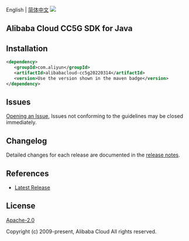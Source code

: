 English | [简体中文](README-CN.md)
![](https://aliyunsdk-pages.alicdn.com/icons/AlibabaCloud.svg)

## Alibaba Cloud CC5G SDK for Java

## Installation

```xml
<dependency>
   <groupId>com.aliyun</groupId>
   <artifactId>alibabacloud-cc5g20220314</artifactId>
   <version>Use the version shown in the maven badge</version>
</dependency>
```

## Issues
[Opening an Issue](https://github.com/aliyun/alibabacloud-java-async-sdk/issues/new), Issues not conforming to the guidelines may be closed immediately.

## Changelog
Detailed changes for each release are documented in the [release notes](./ChangeLog.txt).

## References
* [Latest Release](https://github.com/aliyun/alibabacloud-async-java-sdk/)

## License
[Apache-2.0](http://www.apache.org/licenses/LICENSE-2.0)

Copyright (c) 2009-present, Alibaba Cloud All rights reserved.